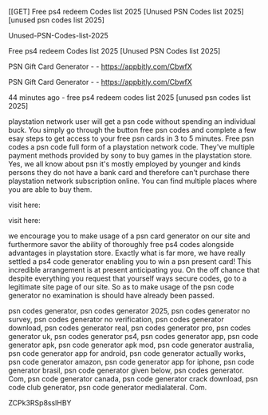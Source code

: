 [[GET] Free ps4 redeem Codes list 2025 [Unused PSN Codes list 2025] [unused psn codes list 2025]

Unused-PSN-Codes-list-2025

Free ps4 redeem Codes list 2025 [Unused PSN Codes list 2025]

PSN Gift Card Generator - - https://appbitly.com/CbwfX


PSN Gift Card Generator - - https://appbitly.com/CbwfX


44 minutes ago - free ps4 redeem codes list 2025 [unused psn codes list 2025]

playstation network user will get a psn code without spending an individual buck. You simply go through the button free psn codes and complete a few esay steps to get access to your free psn cards in 3 to 5 minutes. Free psn codes a psn code full form of a playstation network code. They've multiple payment methods provided by sony to buy games in the playstation store. Yes, we all know about psn it's mostly employed by younger and kinds persons they do not have a bank card and therefore can't purchase there playstation network subscription online. You can find multiple places where you are able to buy them.

visit here:

visit here:

we encourage you to make usage of a psn card generator on our site and furthermore savor the ability of thoroughly free ps4 codes alongside advantages in playstation  store. Exactly what is far more, we have really settled a ps4 code generator enabling you to win a psn present card! This incredible arrangement is at present anticipating you. On the off chance that despite everything you request that yourself ways secure codes, go to a legitimate site page of our site. So as to make usage of the psn code generator no examination is should have already been passed.

psn codes generator, psn codes generator 2025, psn codes generator no survey, psn codes generator no verification, psn codes generator download, psn codes generator real, psn codes generator pro, psn codes generator uk, psn codes generator ps4, psn codes generator app, psn code generator apk, psn code generator apk mod, psn code generator australia, psn code generator app for android, psn code generator actually works, psn code generator amazon, psn code generator app for iphone, psn code generator brasil, psn code generator given below, psn codes generator. Com, psn code generator canada, psn code generator crack download, psn code club generator, psn code generator medialateral. Com.

ZCPk3RSp8sslHBY

